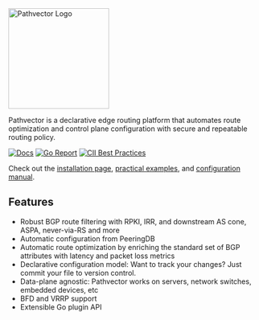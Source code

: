 <img alt="Pathvector Logo" src="https://pathvector.io/img/black-border.svg" height="200" />

Pathvector is a declarative edge routing platform that automates route optimization and control plane configuration with
secure and repeatable routing policy.

[![Docs](https://img.shields.io/static/v1?label=docs&message=pathvector.io&color=9407cd&style=for-the-badge)](https://pathvector.io)
[![Go Report](https://goreportcard.com/badge/github.com/natesales/pathvector?style=for-the-badge)](https://goreportcard.com/report/github.com/natesales/pathvector)
[![CII Best Practices](https://img.shields.io/static/v1?label=CII%20Best%20Practices&message=passing&color=green&style=for-the-badge)](https://bestpractices.coreinfrastructure.org/projects/5328)

Check out the [installation page](https://pathvector.io/docs/installation),
[practical examples](https://pathvector.io/docs/examples), and
[configuration manual](https://pathvector.io/docs/configuration).

## Features

* Robust BGP route filtering with RPKI, IRR, and downstream AS cone, ASPA, never-via-RS and more
* Automatic configuration from PeeringDB
* Automatic route optimization by enriching the standard set of BGP attributes with latency and packet loss metrics
* Declarative configuration model: Want to track your changes? Just commit your file to version control.
* Data-plane agnostic: Pathvector works on servers, network switches, embedded devices, etc
* BFD and VRRP support
* Extensible Go plugin API
